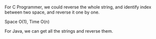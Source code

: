 
For C Programmer,  we could reverse the whole string, and identify index between two space, and reverse it one by one.  

Space O(1), Time O(n)   

For Java, we can get all the strings and reverse them.  

 